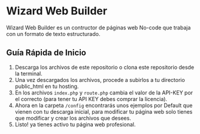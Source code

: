 # Wizard Web Builder
Wizard Web Builder es un contructor de páginas web No-code que trabaja con un formato de texto estructurado.
## Guía Rápida de Inicio
1. Descarga los archivos de este repositorio o clona este repositorio desde la terminal.
2. Una vez descargados los archivos, procede a subirlos a tu directorio public_html en tu hosting.
3. En los archivos `index.php` y `route.php` cambia el valor de la API-KEY por el correcto (para tener tu API KEY debes comprar la licencia).
4. Ahora en la carpeta `/config` encontrarás unos ejemplos por Default que vienen con tu descarga inicial, para modificar tu página web solo tienes que modificar y crear los archivos que desees.
5. Listo! ya tienes activo tu página web profesional.

